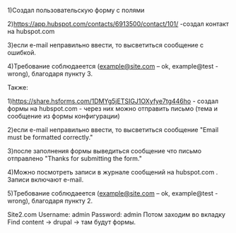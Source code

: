 1)Создал пользовательскую форму с полями

2)https://app.hubspot.com/contacts/6913500/contact/101/ -создал контакт на hubspot.com

3)если e-mail неправильно ввести, то высветиться сообщение с ошибкой.

4)Требование соблюдаеется (example@site.com – ok, example@test - wrong), благодаря пункту 3.

Также:

1)https://share.hsforms.com/1DMYg5jETSIGJ1OXyfye7tg446ho - создал формы на hubspot.com - через них можно отправить письмо (тема и сообщение из формы конфигурации)

2)если e-mail неправильно ввести, то высветиться сообщение "Email must be formatted correctly."

3)после заполнения формы выведиться сообщение что письмо отправлено "Thanks for submitting the form."

4)Можно посмотреть записи в журнале сообщений на hubspot.com . Записи включают e-mail.

5)Требование соблюдаеется (example@site.com – ok, example@test - wrong), благодаря пункту 2.

Site2.com
Username: admin
Password: admin
Потом заходим во вкладку Find content -> drupal -> там будут формы.
